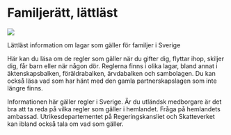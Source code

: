 # Familjerätt, lättläst

![](/contentassets/d1b52e7c4abb4cbfa1d97b79930cd7ee/omslag-familjeratt-ll.jpg?width=150&quality=85)

Lättläst information om lagar
som gäller för familjer i Sverige

Här kan du läsa om de regler som gäller
när du gifter dig, flyttar ihop,
skiljer dig, får barn eller när någon dör.
Reglerna finns i olika lagar,
bland annat i äktenskapsbalken, föräldrabalken,
ärvdabalken och sambolagen.
Du kan också läsa vad som har hänt
med den gamla partnerskapslagen som inte längre finns.

Informationen här gäller regler i Sverige.
Är du utländsk medborgare
är det bra att ta reda på vilka regler som gäller i hemlandet.
Fråga på hemlandets ambassad.
Utrikesdepartementet på Regeringskansliet
och Skatteverket kan ibland också tala om vad som gäller.
